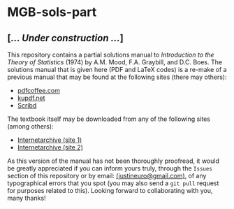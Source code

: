 # MGB-sols-part

## [*&hellip; Under construction &hellip;*]  
  
This repository contains a partial solutions manual to _Introduction to the Theory of Statistics_ (1974)
by A.M. Mood, F.A. Graybill, and D.C. Boes. The solutions manual that is given here (PDF and LaTeX codes) is a re-make  of a previous manual that may be found at the following sites (there may others):

* [pdfcoffee.com](https://pdfcoffee.com/introduction-to-the-theory-of-statistics-solutions-manual-1974-mood-graybill-pdf-free.html)
* [kupdf.net](https://kupdf.net/download/introduction-to-the-theory-of-statistics-solutions-manual-1974-mood-graybillpdf_59b92c8c08bbc59450894cb7_pdf)
* [Scribd](https://www.scribd.com/document/327373269/Introduction-to-the-Theory-of-Statistics-Solutions-Manual-1974-Mood-Graybill)


The textbook itself may be downloaded from any of the following sites (among others):

* [Internetarchive (site 1)](https://archive.org/details/in.ernet.dli.2015.132521)
* [Internetarchive (site 2)](https://archive.org/details/in.ernet.dli.2015.137786)

As this version of the manual has not been thoroughly proofread, it would be greatly appreciated if you can inform yours truly, through the `Issues` section of this repository or by email: [(justineuro@gmail.com)](mailto:justineuro@gmail.com), of any typographical errors that you spot (you may also send a `git pull` request for purposes related to this). Looking forward to collaborating with you, many thanks!